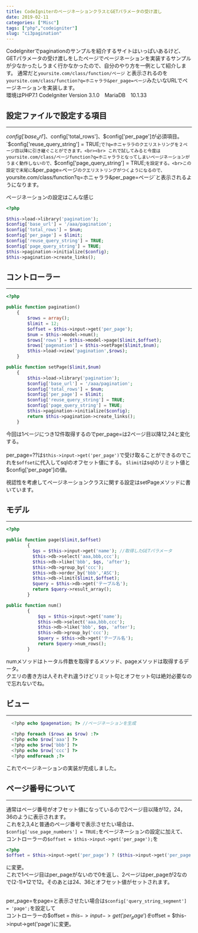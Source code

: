 ```yaml
---
title: CodeIgniterのページネーションクラスとGETパラメータの受け渡し
date: 2019-02-11
categories: ["Misc"]
tags: ["php","codeigniter"]
slug: "ci3pagination"
---
```

CodeIgniterでpaginationのサンプルを紹介するサイトはいっぱいあるけど、GETパラメータの受け渡しをしたページでページネーションを実装するサンプルが少なかったしうまく行かなかったので、自分のやり方を一例として紹介します。
通常だと`yoursite.com/class/function/ページ` と表示されるのを `yoursite.com/class/function?q=ホニャララ&per_page=ページ`みたいなURLでページネーションを実装します。<br>
環境はPHP7.1 CodeIgniter Version 3.1.0　MariaDB　10.1.33

## 設定ファイルで設定する項目
---

$config['base_url']、$config['total_rows']、$config['per_page']が必須項目。  
`$config['reuse_query_string'] = TRUE;`で?q=ホニャララのクエリストリングを２ページ目以降に引き継ぐことができます。<br><br>
これで試してみると今度はyoursite.com/class/ページfunction?q=ホニャララとなってしまいページネーションがうまく動作しないので、`$config['page_query_string'] = TRUE;`を設定する。<br>この設定で末尾に`&per_page=ページ`のクエリストリングがつくようになるので、`yoursite.com/class/function?q=ホニャララ&per_page=ページ`と表示されるようになります。

ページネーションの設定はこんな感じ

```php
<?php

$this->load->library('pagination');
$config['base_url'] = '/aaa/pagination';
$config['total_rows'] = $num;
$config['per_page'] = $limit;
$config['reuse_query_string'] = TRUE;
$config['page_query_string'] = TRUE;
$this->pagination->initialize($config);
$this->pagination->create_links();

```

## コントローラー
---

```php
<?php

public function pagination()
    {
        $rows = array();
        $limit = 12;
        $offset = $this->input->get('per_page');
        $num = $this->model->num();
        $rows['rows'] = $this->model->page($limit,$offset);
        $rows['pagenation'] = $this->setPage($limit,$num);
        $this->load->view('pagination',$rows);
    }

public function setPage($limit,$num)
    {
        $this->load->library('pagination');
        $config['base_url'] = '/aaa/pagination';
        $config['total_rows'] = $num;
        $config['per_page'] = $limit;
        $config['reuse_query_string'] = TRUE;
        $config['page_query_string'] = TRUE;
        $this->pagination->initialize($config);
        return $this->pagination->create_links();
    }

```

今回は1ページにつき12件取得するのでper_page=は2ページ目以降12,24と変化する。<br><br>
per_page=??は`$this->input->get('per_page')`で受け取ることができるのでこれを`$offset`に代入してsqlのオフセット値にする。
`$limit`はsqlのリミット値と$config['per_page']の値。   

視認性を考慮してページネーションクラスに関する設定はsetPageメソッドに書いています。



## モデル
---

```php
<?php

public function page($limit,$offset)
        {
          $qs = $this->input->get('name'); //取得したGETパラメータ
          $this->db->select('aaa,bbb,ccc');
          $this->db->like('bbb', $qs, 'after');
          $this->db->group_by('ccc');
          $this->db->order_by('bbb','ASC');
          $this->db->limit($limit,$offset);
          $query = $this->db->get('テーブル名');
          return $query->result_array();
        }

public function num()
        {
            $qs = $this->input->get('name');
            $this->db->select('aaa,bbb,ccc');
            $this->db->like('bbb', $qs, 'after');
            $this->db->group_by('ccc');
            $query = $this->db->get('テーブル名');
            return $query->num_rows();
        }

```

numメソッドはトータル件数を取得するメソッド、pageメソッドは取得するデータ。<br>
クエリの書き方は人それぞれ違うけどリミット句とオフセット句は絶対必要なので忘れないでね。

## ビュー
---

```php
  <?php echo $pagenation; ?> //ページネーションを生成
  
  <?php foreach ($rows as $row) :?>
  <?php echo $row['aaa'] ?>
  <?php echo $row['bbb'] ?>
  <?php echo $row['ccc'] ?>
  <?php endforeach ;?>

```

これでページネーションの実装が完成しました。

## ページ番号について
---

通常はページ番号がオフセット値になっているので2ページ目以降が12，24，36のように表示されます。<br>
これを2,3,4と普通のページ番号で表示させたい場合は、<br>
`$config['use_page_numbers'] = TRUE;`をページネーションの設定に加えて、<br>
コントローラーの`$offset = $this->input->get('per_page');`を<br>

```php
<?php
$offset = $this->input->get('per_page') ? ($this->input->get('per_page')-1)*$limit : 0 ;
```
に変更。<br>
これで1ページ目はper_pageがないので0を返し、2ページはper_pageが2なので(2-1)*12で12。そのあとは24、36とオフセット値がセットされます。<br><br>

per_page=をpage=と表示させたい場合は`$config['query_string_segment'] = 'page';`を設定して<br>
コントローラーの$offset = $this->input->get('per_page')を$offset = $this->input->get('page')に変更。